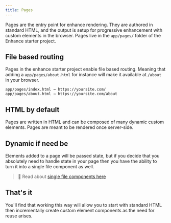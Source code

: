 ```yaml
---
title: Pages
---
```


Pages are the entry point for enhance rendering. They are authored in standard HTML, and the output is setup for progressive enhancement with custom elements in the browser. Pages live in the `app/pages/` folder of the Enhance starter project.

## File based routing

Pages in the enhance starter project enable file based routing. Meaning that adding a `app/pages/about.html` for instance will make it available at `/about` in your browser.

```
app/pages/index.html → https://yoursite.com/
app/pages/about.html → https://yoursite.com/about
```

## HTML by default

Pages are written in HTML and can be composed of many dynamic custom elements. Pages are meant to be rendered once server-side.

## Dynamic if need be

Elements added to a page will be passed  state, but if you decide that you absolutely need to handle state in your page then you have the ability to turn it into a single file component as well.

> 🙌 Read about [single file components here](/docs/learn/concepts/single-file-components)

## That's it

You'll find that working this way will allow you to start with standard HTML then incrementally create custom element components as the need for reuse arises.
